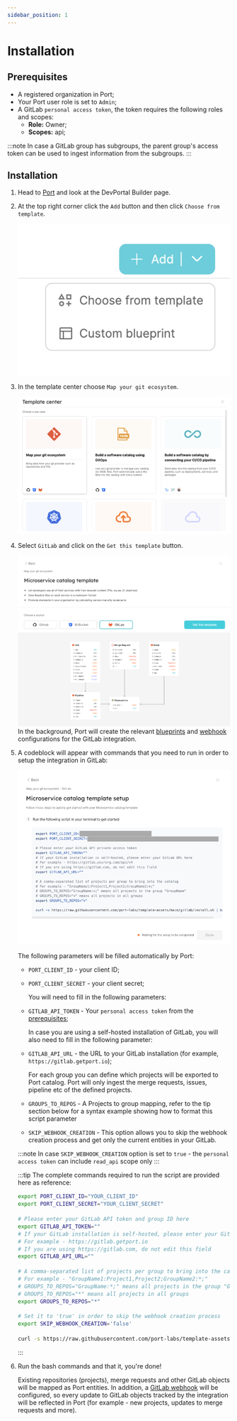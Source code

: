 ```yaml
---
sidebar_position: 1
---
```


# Installation

## Prerequisites

- A registered organization in Port;
- Your Port user role is set to `Admin`;
- A GitLab `personal access token`, the token requires the following roles and scopes:
  - **Role:** Owner;
  - **Scopes:** api;

:::note
In case a GitLab group has subgroups, the parent group's access token can be used to ingest information from the subgroups.
:::

## Installation

1. Head to [Port](https://app.getport.io/dev-portal) and look at the DevPortal Builder page.
2. At the top right corner click the `Add` button and then click `Choose from template`.

   ![Choose From Template](../../../../../static/img/build-your-software-catalog/sync-data-to-catalog/gitlab/choose-from-template-button.png)

3. In the template center choose `Map your git ecosystem`.

   ![Choose a use case](../../../../../static/img/build-your-software-catalog/sync-data-to-catalog/gitlab/template-center.png)

4. Select `GitLab` and click on the `Get this template` button.

   ![Get this template](../../../../../static/img/build-your-software-catalog/sync-data-to-catalog/gitlab/get-this-template.png)
   In the background, Port will create the relevant [blueprints](../../../define-your-data-model/setup-blueprint/setup-blueprint.md) and [webhook](../../webhook/webhook.md) configurations for the GitLab integration.

5. A codeblock will appear with commands that you need to run in order to setup the integration in GitLab:

   ![Script run commands](../../../../../static/img/build-your-software-catalog/sync-data-to-catalog/gitlab/gitlab-script-step.png)

   The following parameters will be filled automatically by Port:

   - `PORT_CLIENT_ID` - your client ID;
   - `PORT_CLIENT_SECRET` - your client secret;

     You will need to fill in the following parameters:

   - `GITLAB_API_TOKEN` - Your `personal access token` from the [prerequisites](#prerequisites);

     In case you are using a self-hosted installation of GitLab, you will also need to fill in the following parameter:

   - `GITLAB_API_URL` - the URL to your GitLab installation (for example, `https://gitlab.getport.io`);

     For each group you can define which projects will be exported to Port catalog.
     Port will only ingest the merge requests, issues, pipeline etc of the defined projects.

   - `GROUPS_TO_REPOS` - A Projects to group mapping, refer to the tip section below for a syntax example showing how to format this script parameter

   - `SKIP_WEBHOOK_CREATION` - This option allows you to skip the webhook creation process and get only the current entities in your GitLab.

   :::note
   In case `SKIP_WEBHOOK_CREATION` option is set to `true` - the `personal access token` can include `read_api` scope only
   :::

   :::tip
   The complete commands required to run the script are provided here as reference:

   ```bash showLineNumbers
   export PORT_CLIENT_ID="YOUR_CLIENT_ID"
   export PORT_CLIENT_SECRET="YOUR_CLIENT_SECRET"

   # Please enter your GitLab API token and group ID here
   export GITLAB_API_TOKEN=""
   # If your GitLab installation is self-hosted, please enter your GitLab URL here
   # For example - https://gitlab.getport.io
   # If you are using https://gitlab.com, do not edit this field
   export GITLAB_API_URL=""

   # A comma-separated list of projects per group to bring into the catalog
   # For example - "GroupName1:Project1,Project2;GroupName2:*;"
   # GROUPS_TO_REPOS="GroupName:*;" means all projects in the group "GroupName"
   # GROUPS_TO_REPOS="*" means all projects in all groups
   export GROUPS_TO_REPOS="*"

   # Set it to 'true' in order to skip the webhook creation process
   export SKIP_WEBHOOK_CREATION='false'

   curl -s https://raw.githubusercontent.com/port-labs/template-assets/main/gitlab/install.sh | bash
   ```

   :::

6. Run the bash commands and that it, you're done!

   Existing repositories (projects), merge requests and other GitLab objects will be mapped as Port entities. In addition, a [GitLab webhook](https://docs.gitlab.com/ee/user/project/integrations/webhooks.html) will be configured, so every update to GitLab objects tracked by the integration will be reflected in Port (for example - new projects, updates to merge requests and more).
